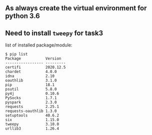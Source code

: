 ## As always create the virtual environment for python 3.6


## Need to install `tweepy` for task3
list of installed package/module:  

    $ pip list
    Package           Version  
    ----------------- ---------
    certifi           2020.12.5
    chardet           4.0.0    
    idna              2.10     
    oauthlib          3.1.0    
    pip               18.1     
    psutil            5.8.0    
    py4j              0.10.6   
    PySocks           1.7.1    
    pyspark           2.3.0    
    requests          2.25.1   
    requests-oauthlib 1.3.0    
    setuptools        40.6.2   
    six               1.15.0   
    tweepy            3.10.0   
    urllib3           1.26.4   
